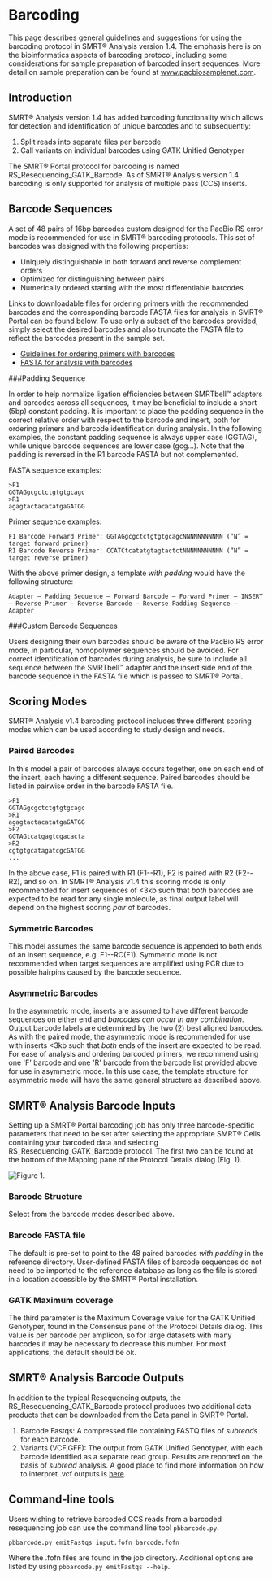 # Barcoding

This page describes general guidelines and suggestions for using the barcoding protocol in SMRT® Analysis version 1.4.  The emphasis here is on the bioinformatics aspects of barcoding protocol, including some considerations for sample preparation of barcoded insert sequences.  More detail on sample preparation can be found at www.pacbiosamplenet.com.

## Introduction

SMRT® Analysis version 1.4 has added barcoding functionality which allows for detection and identification of unique barcodes and to subsequently:  

  1. Split reads into separate files per barcode
  2. Call variants on individual barcodes using GATK Unified Genotyper

The SMRT® Portal protocol for barcoding is named RS_Resequencing_GATK_Barcode.  As of SMRT® Analysis version 1.4 barcoding is only supported for analysis of multiple pass (CCS) inserts.

## Barcode Sequences

A set of 48 pairs of 16bp barcodes custom designed for the PacBio RS error mode is recommended for use in SMRT® barcoding protocols. This set of barcodes was designed with the following properties:

* Uniquely distinguishable in both forward and reverse complement orders
* Optimized for distinguishing between pairs
* Numerically ordered starting with the most differentiable barcodes

Links to downloadable files for ordering primers with the recommended barcodes and the corresponding barcode FASTA files for analysis in SMRT® Portal can be found below.  To use only a subset of the barcodes provided, simply select the desired barcodes and also truncate the FASTA file to reflect the barcodes present in the sample set.   


* [Guidelines for ordering primers with barcodes](http://www.smrtcommunity.com/Share/Protocol?id=a1q70000000HC3cAAG&strRecordTypeName=Protocol)
* [FASTA for analysis with barcodes](http://pacb.com/devnet/training/pacbio_barcodes_paired.fasta)

###Padding Sequence

In order to help normalize ligation efficiencies between SMRTbell™ adapters and barcodes across all sequences, it may be beneficial to include a short (5bp) constant padding.  It is important to place the padding sequence in the correct relative order with respect to the barcode and insert, both for ordering primers and barcode identification during analysis.  In the following examples, the constant padding sequence is always upper case (GGTAG), while unique barcode sequences are lower case (gcg...).  Note that the padding is reversed in the R1 barcode FASTA but not complemented.  
    
FASTA sequence examples:

    >F1 
    GGTAGgcgctctgtgtgcagc
    >R1
    agagtactacatatgaGATGG

Primer sequence examples:

    F1 Barcode Forward Primer: GGTAGgcgctctgtgtgcagcNNNNNNNNNNN (“N” = target forward primer)
    R1 Barcode Reverse Primer: CCATCtcatatgtagtactctNNNNNNNNNNN (“N” = target reverse primer)
    
With the above primer design, a template _with padding_ would have the following structure:

    Adapter – Padding Sequence – Forward Barcode – Forward Primer – INSERT – Reverse Primer – Reverse Barcode – Reverse Padding Sequence – Adapter

###Custom Barcode Sequences

Users designing their own barcodes should be aware of the PacBio RS error mode, in particular, homopolymer sequences should be avoided.  For correct identification of barcodes during analysis, be sure to include all sequence between the SMRTbell™ adapter and the insert side end of the barcode sequence in the FASTA file which is passed to SMRT® Portal.               

## Scoring Modes

SMRT® Analysis v1.4 barcoding protocol includes three different scoring modes which can be used according to study design and needs.

### Paired Barcodes

In this model a pair of barcodes always occurs together, one on each end of the insert, each having a different sequence.  Paired barcodes should be listed in pairwise order in the barcode FASTA file.

    >F1
    GGTAGgcgctctgtgtgcagc
    >R1
    agagtactacatatgaGATGG
    >F2
    GGTAGtcatgagtcgacacta
    >R2
    cgtgtgcatagatcgcGATGG
    ...

In the above case, F1 is paired with R1 (F1--R1), F2 is paired with R2 (F2--R2), and so on.  In SMRT® Analysis v1.4 this scoring mode is only recommended for insert sequences of <3kb such that _both_ barcodes are expected to be read for any single molecule, as final output label will depend on the highest scoring _pair_ of barcodes.

### Symmetric Barcodes

This model assumes the same barcode sequence is appended to both ends of an insert sequence, e.g. F1--RC(F1).  Symmetric mode is not recommended when target sequences are amplified using PCR due to possible hairpins caused by the barcode sequence.  

### Asymmetric Barcodes

In the asymmetric mode, inserts are assumed to have different barcode sequences on either end and *barcodes can occur in any combination*.  Output barcode labels are determined by the two (2) best aligned barcodes.  As with the paired mode, the asymmetric mode is recommended for use with inserts <3kb such that *both* ends 
of the insert are expected to be read.  For ease of analysis and ordering barcoded primers, we recommend using one 'F' barcode and one 'R' barcode from the barcode list provided above for use in asymmetric mode.  In this use case, the template structure for asymmetric mode will have the same general structure as described above. 

## SMRT® Analysis Barcode Inputs

Setting up a SMRT® Portal barcoding job has only three barcode-specific parameters that need to be set after selecting the appropriate SMRT® Cells containing your barcoded data and selecting RS_Resequencing_GATK_Barcode protocol.  The first two can be found at the bottom of the Mapping pane of the Protocol Details dialog (Fig. 1).

![Figure 1.](images/barcode_protocol_details.png)

### Barcode Structure

Select from the barcode modes described above.

### Barcode FASTA file

The default is pre-set to point to the 48 paired barcodes _with padding_ in the reference directory.  User-defined FASTA files of barcode sequences do not need to be imported to the reference database as long as the file is stored in a location accessible by the SMRT® Portal installation.

### GATK Maximum coverage

The third parameter is the Maximum Coverage value for the GATK Unified Genotyper, found in the Consensus pane of the Protocol Details dialog.  This value is per barcode per amplicon, so for large datasets with many barcodes it may be necessary to decrease this number.  For most applications, the default should be ok.

## SMRT® Analysis Barcode Outputs

In addition to the typical Resequencing outputs, the RS_Resequencing_GATK_Barcode protocol produces two additional data products that can be downloaded from the Data panel in SMRT® Portal.

1. Barcode Fastqs:
   A compressed file containing FASTQ files of *subreads* for each barcode.
2. Variants (VCF,GFF):
   The output from GATK Unified Genotyper, with each barcode identified as a separate read group.  Results are reported on the basis of *subread* analysis.  A good place to find more information on how to interpret .vcf outputs is [here](http://gatkforums.broadinstitute.org/discussion/1268/how-should-i-interpret-vcf-files-produced-by-the-gatk).

## Command-line tools

Users wishing to retrieve barcoded CCS reads from a barcoded resequencing job can use the command line tool `pbbarcode.py`.  

    pbbarcode.py emitFastqs input.fofn barcode.fofn

Where the .fofn files are found in the job directory.  Additional options are listed by using `pbbarcode.py emitFastqs --help`.